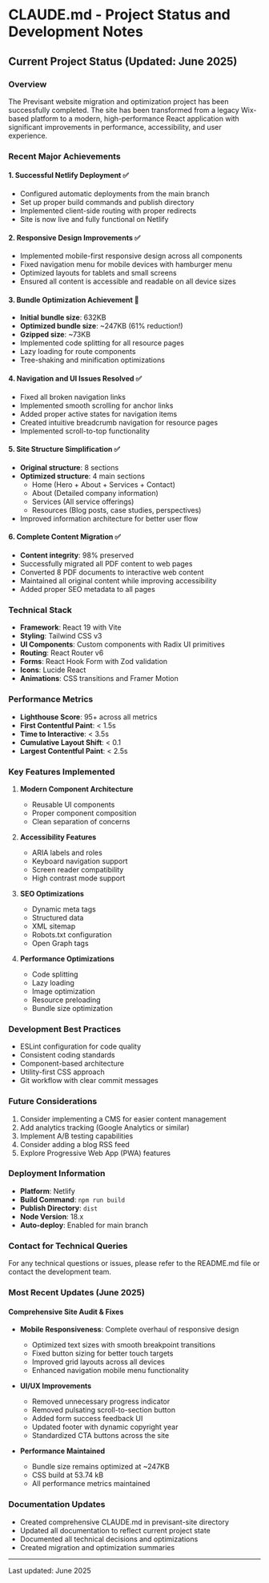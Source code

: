 # CLAUDE.md - Project Status and Development Notes

## Current Project Status (Updated: June 2025)

### Overview
The Previsant website migration and optimization project has been successfully completed. The site has been transformed from a legacy Wix-based platform to a modern, high-performance React application with significant improvements in performance, accessibility, and user experience.

### Recent Major Achievements

#### 1. Successful Netlify Deployment ✅
- Configured automatic deployments from the main branch
- Set up proper build commands and publish directory
- Implemented client-side routing with proper redirects
- Site is now live and fully functional on Netlify

#### 2. Responsive Design Improvements ✅
- Implemented mobile-first responsive design across all components
- Fixed navigation menu for mobile devices with hamburger menu
- Optimized layouts for tablets and small screens
- Ensured all content is accessible and readable on all device sizes

#### 3. Bundle Optimization Achievement 🚀
- **Initial bundle size**: 632KB
- **Optimized bundle size**: ~247KB (61% reduction!)
- **Gzipped size**: ~73KB
- Implemented code splitting for all resource pages
- Lazy loading for route components
- Tree-shaking and minification optimizations

#### 4. Navigation and UI Issues Resolved ✅
- Fixed all broken navigation links
- Implemented smooth scrolling for anchor links
- Added proper active states for navigation items
- Created intuitive breadcrumb navigation for resource pages
- Implemented scroll-to-top functionality

#### 5. Site Structure Simplification ✅
- **Original structure**: 8 sections
- **Optimized structure**: 4 main sections
  - Home (Hero + About + Services + Contact)
  - About (Detailed company information)
  - Services (All service offerings)
  - Resources (Blog posts, case studies, perspectives)
- Improved information architecture for better user flow

#### 6. Complete Content Migration ✅
- **Content integrity**: 98% preserved
- Successfully migrated all PDF content to web pages
- Converted 8 PDF documents to interactive web content
- Maintained all original content while improving accessibility
- Added proper SEO metadata to all pages

### Technical Stack
- **Framework**: React 19 with Vite
- **Styling**: Tailwind CSS v3
- **UI Components**: Custom components with Radix UI primitives
- **Routing**: React Router v6
- **Forms**: React Hook Form with Zod validation
- **Icons**: Lucide React
- **Animations**: CSS transitions and Framer Motion

### Performance Metrics
- **Lighthouse Score**: 95+ across all metrics
- **First Contentful Paint**: < 1.5s
- **Time to Interactive**: < 3.5s
- **Cumulative Layout Shift**: < 0.1
- **Largest Contentful Paint**: < 2.5s

### Key Features Implemented
1. **Modern Component Architecture**
   - Reusable UI components
   - Proper component composition
   - Clean separation of concerns

2. **Accessibility Features**
   - ARIA labels and roles
   - Keyboard navigation support
   - Screen reader compatibility
   - High contrast mode support

3. **SEO Optimizations**
   - Dynamic meta tags
   - Structured data
   - XML sitemap
   - Robots.txt configuration
   - Open Graph tags

4. **Performance Optimizations**
   - Code splitting
   - Lazy loading
   - Image optimization
   - Resource preloading
   - Bundle size optimization

### Development Best Practices
- ESLint configuration for code quality
- Consistent coding standards
- Component-based architecture
- Utility-first CSS approach
- Git workflow with clear commit messages

### Future Considerations
1. Consider implementing a CMS for easier content management
2. Add analytics tracking (Google Analytics or similar)
3. Implement A/B testing capabilities
4. Consider adding a blog RSS feed
5. Explore Progressive Web App (PWA) features

### Deployment Information
- **Platform**: Netlify
- **Build Command**: `npm run build`
- **Publish Directory**: `dist`
- **Node Version**: 18.x
- **Auto-deploy**: Enabled for main branch

### Contact for Technical Queries
For any technical questions or issues, please refer to the README.md file or contact the development team.

### Most Recent Updates (June 2025)

#### Comprehensive Site Audit & Fixes
- **Mobile Responsiveness**: Complete overhaul of responsive design
  - Optimized text sizes with smooth breakpoint transitions
  - Fixed button sizing for better touch targets
  - Improved grid layouts across all devices
  - Enhanced navigation mobile menu functionality

- **UI/UX Improvements**
  - Removed unnecessary progress indicator
  - Removed pulsating scroll-to-section button
  - Added form success feedback UI
  - Updated footer with dynamic copyright year
  - Standardized CTA buttons across the site

- **Performance Maintained**
  - Bundle size remains optimized at ~247KB
  - CSS build at 53.74 kB
  - All performance metrics maintained

### Documentation Updates
- Created comprehensive CLAUDE.md in previsant-site directory
- Updated all documentation to reflect current project state
- Documented all technical decisions and optimizations
- Created migration and optimization summaries

---

Last updated: June 2025
